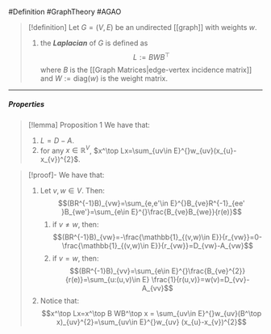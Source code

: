 #Definition #GraphTheory #AGAO 

> [!definition]
> Let $G=(V,E)$ be an undirected [[graph]] with weights $w$.
> 1. the ***Laplacian*** of $G$ is defined as $$L:=BWB^\top$$ where $B$ is the [[Graph Matrices|edge-vertex incidence matrix]] and $W:= \text{diag}(w)$ is the weight matrix.

---
##### Properties
> [!lemma] Proposition 1
> We have that:
> 1. $L=D-A$.
> 2. for any $x\in \mathbb{R}^V$, $x^\top Lx=\sum_{uv\in E}^{}w_{uv}(x_{u}-x_{v})^{2}$.

> [!proof]-
> We have that:
> 1. Let $v,w\in V$. Then: $$(BR^{-1}B)_{vw}=\sum_{e,e'\in E}^{}B_{ve}R^{-1}_{ee' }B_{we'}=\sum_{e\in E}^{}\frac{B_{ve}B_{we}}{r(e)}$$
>    1. if $v\neq w$, then: $$(BR^{-1}B)_{vw}=-\frac{\mathbb{1}_{(v,w)\in E}}{r_{vw}}=0-\frac{\mathbb{1}_{(v,w)\in E}}{r_{vw}}=D_{vw}-A_{vw}$$
>    2. if $v=w$, then: $$(BR^{-1}B)_{vv}=\sum_{e\in E}^{}\frac{B_{ve}^{2}}{r(e)}=\sum_{u:(u,v)\in E} \frac{1}{r(u,v)}=w(v)=D_{vv}-A_{vv}$$
> 2. Notice that: $$x^\top Lx=x^\top B WB^\top x = \sum_{uv\in E}^{}w_{uv}(B^\top x)_{uv}^{2}=\sum_{uv\in E}^{}w_{uv} (x_{u}-x_{v})^{2}$$